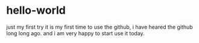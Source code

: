 # hello-world
just my first try
it is my first time to use the github, i have heared the github long long ago. and i am very happy to start use it today.
